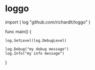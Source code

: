 loggo
=====

import (
	log "github.com/richardlt/loggo"
)

func main() {    

	log.SetLevel(log.DebugLevel)

    log.Debug("my debug message")
    log.Info("my info message")
    
}

